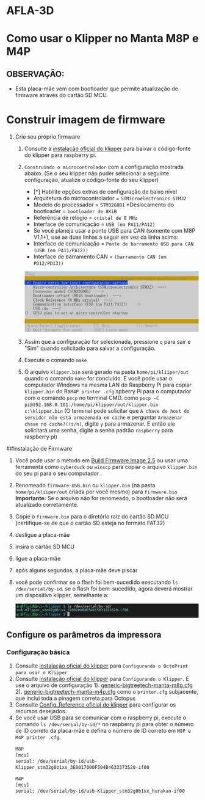   #                                                       AFLA-3D

# Como usar o Klipper no Manta M8P e M4P

## OBSERVAÇÃO:

* Esta placa-mãe vem com bootloader que permite atualização de firmware através do cartão SD MCU.

# Construir imagem de firmware

1. Crie seu próprio firmware<br/>
    1. Consulte a [instalação oficial do klipper](https://www.klipper3d.org/Installation.html) para baixar o código-fonte do klipper para raspberry pi.
    2. `Construindo o microcontrolador` com a configuração mostrada abaixo. (Se o seu klipper não puder selecionar a seguinte configuração, atualize o código-fonte do seu klipper)
       * [*] Habilite opções extras de configuração de baixo nível
       * Arquitetura do microcontrolador = `STMicroelectronics STM32`
       * Modelo do processador = `STM32G0B1`
       *Deslocamento do bootloader = `bootloader de 8KiB`
       * Referência de relógio = `cristal de 8 MHz`
       * Interface de comunicação = `USB (em PA11/PA12)`
       * Se você planeja usar a ponte USB para CAN (somente com M8P V1.1+), use as duas linhas a seguir em vez da linha acima:
       * Interface de comunicação = `Ponte de barramento USB para CAN (USB (em PA11/PA12))`
       * Interface de barramento CAN = `(barramento CAN (em PD12/PD13))`

       <img src=Images/menuconfig.png width="800" /><br/>
    3. Assim que a configuração for selecionada, pressione `q` para sair e "Sim" quando solicitado para salvar a configuração.
    4. Execute o comando `make`
    5. O arquivo `klipper.bin` será gerado na pasta `home/pi/kliiper/out` quando o comando `make` for concluído. E você pode usar o computador Windows na mesma LAN do Raspberry Pi para copiar `klipper.bin` do Ra`M4P printer .cfg`.spberry Pi para o computador com o comando `pscp` no terminal CMD. como `pscp -C pi@192.168.0.101:/home/pi/klipper/out/klipper.bin c:\klipper.bin` (O terminal pode solicitar que `A chave do host do servidor não está armazenada em cache` e perguntar `Armazenar chave no cache?((s/n)`, digite `y` para armazenar. E então ele solicitará uma senha, digite a senha padrão `raspberry` para raspberry pi)

##Instalação de Firmware
1. Você pode usar o método em [Build Firmware Image 2.5](#build-firmware-image) ou usar uma ferramenta como `cyberduck` ou `winscp` para copiar o arquivo `klipper.bin` do seu pi para o seu computador .
2. Renomeado `firmware-USB.bin` ou `klipper.bin` (na pasta `home/pi/kliiper/out` criada por você mesmo) para `firmware.bin`<br/>
**Importante:** Se o arquivo não for renomeado, o bootloader não será atualizado corretamente.
3. Copie o `firmware.bin` para o diretório raiz do cartão SD MCU (certifique-se de que o cartão SD esteja no formato FAT32)
4. desligue a placa-mãe
5. insira o cartão SD MCU
6. ligue a placa-mãe
7. após alguns segundos, a placa-mãe deve piscar
8. você pode confirmar se o flash foi bem-sucedido executando `ls /dev/serial/by-id`. se o flash foi bem-sucedido, agora deverá mostrar um dispositivo klipper, semelhante a:

    <img src=Images/stm32g0b1_id.png width="600" /><br/>

## Configure os parâmetros da impressora
### Configuração básica
1. Consulte [instalação oficial do klipper](https://www.klipper3d.org/Installation.html) para `Configurando o OctoPrint para usar o Klipper`
2. Consulte [instalação oficial do klipper](https://www.klipper3d.org/Installation.html) para `Configurando o Klipper`. E use o arquivo de configuração 1). [generic-bigtreetech-manta-m8p.cfg](./CCT_UENP_M8P/generic-bigtreetech-manta-m8p-V1_1.cfg)  2). [generic-bigtreetech-manta-m4p.cfg](./M4P/generic-bigtreetech-manta-m4p.cfg) como o `printer.cfg` subjacente, que inclui toda a pinagem correta para Octopus
3. Consulte [Config_Reference oficial do klipper](https://www.klipper3d.org/Config_Reference.html) para configurar os recursos desejados.
4. Se você usar USB para se comunicar com o raspberry pi, execute o comando `ls /dev/serial/by-id/*` no raspberry pi para obter o número de ID correto da placa-mãe e defina o número de ID correto em `M8P e M4P printer .cfg`.
     ```
     M8P
     [mcu]
     serial: /dev/serial/by-id/usb-Klipper_stm32g0b1xx_3E0017000F504B4633373520-if00
     ```
     ```
     M4P
     [mcu]
     serial: /dev/serial/by-id/usb-Klipper_stm32g0b1xx_hurakan-if00
     ```
